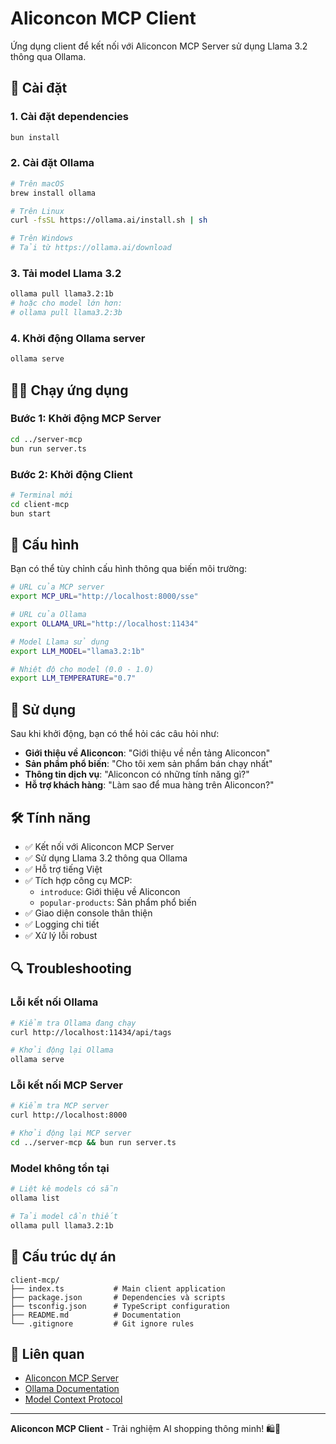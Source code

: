 # Aliconcon MCP Client

Ứng dụng client để kết nối với Aliconcon MCP Server sử dụng Llama 3.2 thông qua Ollama.

## 🚀 Cài đặt

### 1. Cài đặt dependencies

```bash
bun install
```

### 2. Cài đặt Ollama

```bash
# Trên macOS
brew install ollama

# Trên Linux
curl -fsSL https://ollama.ai/install.sh | sh

# Trên Windows
# Tải từ https://ollama.ai/download
```

### 3. Tải model Llama 3.2

```bash
ollama pull llama3.2:1b
# hoặc cho model lớn hơn:
# ollama pull llama3.2:3b
```

### 4. Khởi động Ollama server

```bash
ollama serve
```

## 🏃‍♂️ Chạy ứng dụng

### Bước 1: Khởi động MCP Server

```bash
cd ../server-mcp
bun run server.ts
```

### Bước 2: Khởi động Client

```bash
# Terminal mới
cd client-mcp
bun start
```

## 🔧 Cấu hình

Bạn có thể tùy chỉnh cấu hình thông qua biến môi trường:

```bash
# URL của MCP server
export MCP_URL="http://localhost:8000/sse"

# URL của Ollama
export OLLAMA_URL="http://localhost:11434"

# Model Llama sử dụng
export LLM_MODEL="llama3.2:1b"

# Nhiệt độ cho model (0.0 - 1.0)
export LLM_TEMPERATURE="0.7"
```

## 💬 Sử dụng

Sau khi khởi động, bạn có thể hỏi các câu hỏi như:

-   **Giới thiệu về Aliconcon**: "Giới thiệu về nền tảng Aliconcon"
-   **Sản phẩm phổ biến**: "Cho tôi xem sản phẩm bán chạy nhất"
-   **Thông tin dịch vụ**: "Aliconcon có những tính năng gì?"
-   **Hỗ trợ khách hàng**: "Làm sao để mua hàng trên Aliconcon?"

## 🛠️ Tính năng

-   ✅ Kết nối với Aliconcon MCP Server
-   ✅ Sử dụng Llama 3.2 thông qua Ollama
-   ✅ Hỗ trợ tiếng Việt
-   ✅ Tích hợp công cụ MCP:
    -   `introduce`: Giới thiệu về Aliconcon
    -   `popular-products`: Sản phẩm phổ biến
-   ✅ Giao diện console thân thiện
-   ✅ Logging chi tiết
-   ✅ Xử lý lỗi robust

## 🔍 Troubleshooting

### Lỗi kết nối Ollama

```bash
# Kiểm tra Ollama đang chạy
curl http://localhost:11434/api/tags

# Khởi động lại Ollama
ollama serve
```

### Lỗi kết nối MCP Server

```bash
# Kiểm tra MCP server
curl http://localhost:8000

# Khởi động lại MCP server
cd ../server-mcp && bun run server.ts
```

### Model không tồn tại

```bash
# Liệt kê models có sẵn
ollama list

# Tải model cần thiết
ollama pull llama3.2:1b
```

## 📁 Cấu trúc dự án

```
client-mcp/
├── index.ts           # Main client application
├── package.json       # Dependencies và scripts
├── tsconfig.json      # TypeScript configuration
├── README.md          # Documentation
└── .gitignore         # Git ignore rules
```

## 🔗 Liên quan

-   [Aliconcon MCP Server](../server-mcp/README.md)
-   [Ollama Documentation](https://ollama.ai/docs)
-   [Model Context Protocol](https://modelcontextprotocol.io/)

---

**Aliconcon MCP Client** - Trải nghiệm AI shopping thông minh! 🛍️🤖
